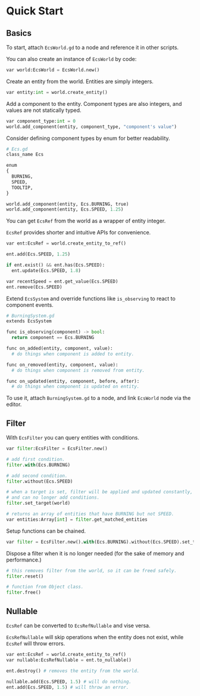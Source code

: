 # Quick Start
## Basics

To start, attach `EcsWorld.gd` to a node and reference it in other scripts.

You can also create an instance of `EcsWorld` by code:
```python
var world:EcsWorld = EcsWorld.new()
```

Create an entity from the world. Entities are simply integers.
```python
var entity:int = world.create_entity()
```

Add a component to the entity. Component types are also integers, and values are not statically typed.
```python
var component_type:int = 0
world.add_component(entity, component_type, "component's value")
```

Consider defining component types by enum for better readability.
```python
# Ecs.gd
class_name Ecs

enum
{
  BURNING,
  SPEED,
  TOOLTIP,
}
```
```python
world.add_component(entity, Ecs.BURNING, true)
world.add_component(entity, Ecs.SPEED, 1.25)
```
You can get `EcsRef` from the world as a wrapper of entity integer.

`EcsRef` provides shorter and intuitive APIs for convenience.
```python
var ent:EcsRef = world.create_entity_to_ref()

ent.add(Ecs.SPEED, 1.25)

if ent.exist() && ent.has(Ecs.SPEED):
  ent.update(Ecs.SPEED, 1.8)

var recentSpeed = ent.get_value(Ecs.SPEED) 
ent.remove(Ecs.SPEED)
```

Extend `EcsSystem` and override functions like `is_observing` to react to component events. 
```python
# BurningSystem.gd
extends EcsSystem

func is_observing(component) -> bool:
  return component == Ecs.BURNING

func on_added(entity, component, value):
  # do things when component is added to entity.

func on_removed(entity, component, value):
  # do things when component is removed from entity.

func on_updated(entity, component, before, after):
  # do things when component is updated on entity.

```
To use it, attach `BurningSystem.gd` to a node, and link `EcsWorld` node via the editor.


## Filter
With `EcsFilter` you can query entities with conditions.
```python
var filter:EcsFilter = EcsFilter.new()

# add first condition.
filter.with(Ecs.BURNING)

# add second condition.
filter.without(Ecs.SPEED)

# when a target is set, filter will be applied and updated constantly,
# and can no longer add conditions.
filter.set_target(world)

# returns an array of entities that have BURNING but not SPEED.
var entities:Array[int] = filter.get_matched_entities
```

Setup functions can be chained.
```python
var filter = EcsFilter.new().with(Ecs.BURNING).without(Ecs.SPEED).set_target(world)
```

Dispose a filter when it is no longer needed (for the sake of memory and performance.)
```python
# this removes filter from the world, so it can be freed safely.
filter.reset()

# function from Object class.
filter.free()
```
## Nullable
`EcsRef` can be converted to `EcsRefNullable` and vise versa.

`EcsRefNullable` will skip operations when the entity does not exist, while `EcsRef` will throw errors.
```python
var ent:EcsRef = world.create_entity_to_ref()
var nullable:EcsRefNullable = ent.to_nullable()

ent.destroy() # removes the entity from the world.

nullable.add(Ecs.SPEED, 1.5) # will do nothing.
ent.add(Ecs.SPEED, 1.5) # will throw an error.
```
